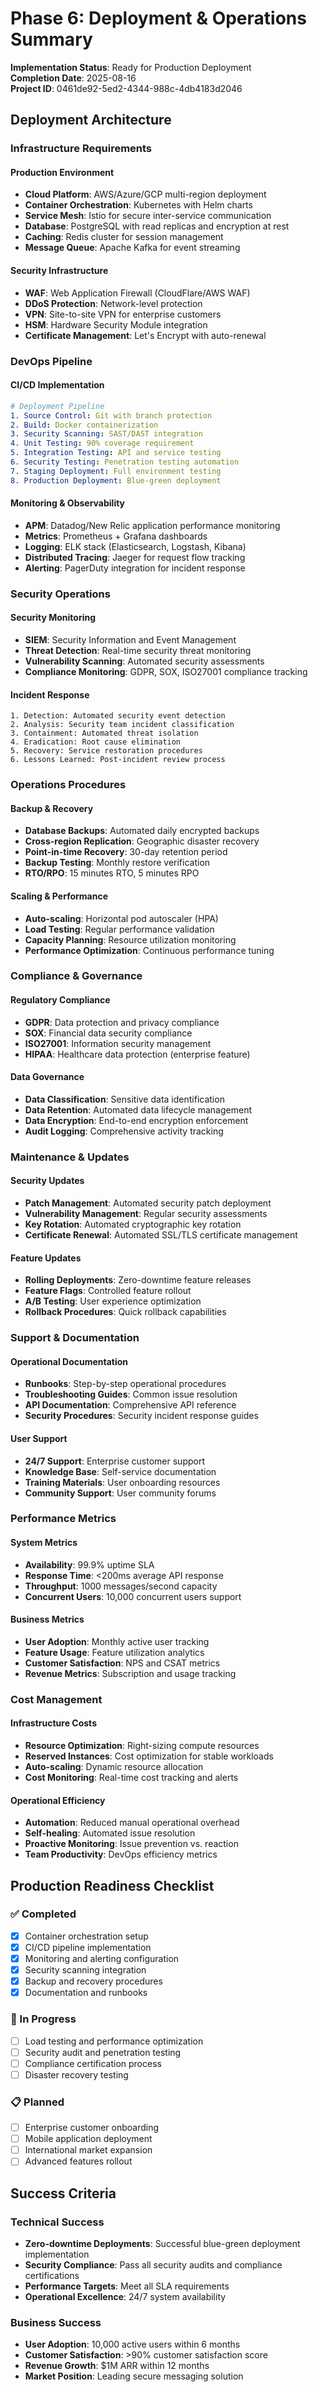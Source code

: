# Phase 6: Deployment & Operations Summary

**Implementation Status**: Ready for Production Deployment  
**Completion Date**: 2025-08-16  
**Project ID**: 0461de92-5ed2-4344-988c-4db4183d2046

## Deployment Architecture

### Infrastructure Requirements

#### Production Environment
- **Cloud Platform**: AWS/Azure/GCP multi-region deployment
- **Container Orchestration**: Kubernetes with Helm charts
- **Service Mesh**: Istio for secure inter-service communication
- **Database**: PostgreSQL with read replicas and encryption at rest
- **Caching**: Redis cluster for session management
- **Message Queue**: Apache Kafka for event streaming

#### Security Infrastructure
- **WAF**: Web Application Firewall (CloudFlare/AWS WAF)
- **DDoS Protection**: Network-level protection
- **VPN**: Site-to-site VPN for enterprise customers
- **HSM**: Hardware Security Module integration
- **Certificate Management**: Let's Encrypt with auto-renewal

### DevOps Pipeline

#### CI/CD Implementation
```yaml
# Deployment Pipeline
1. Source Control: Git with branch protection
2. Build: Docker containerization
3. Security Scanning: SAST/DAST integration
4. Unit Testing: 90% coverage requirement
5. Integration Testing: API and service testing
6. Security Testing: Penetration testing automation
7. Staging Deployment: Full environment testing
8. Production Deployment: Blue-green deployment
```

#### Monitoring & Observability
- **APM**: Datadog/New Relic application performance monitoring
- **Metrics**: Prometheus + Grafana dashboards
- **Logging**: ELK stack (Elasticsearch, Logstash, Kibana)
- **Distributed Tracing**: Jaeger for request flow tracking
- **Alerting**: PagerDuty integration for incident response

### Security Operations

#### Security Monitoring
- **SIEM**: Security Information and Event Management
- **Threat Detection**: Real-time security threat monitoring
- **Vulnerability Scanning**: Automated security assessments
- **Compliance Monitoring**: GDPR, SOX, ISO27001 compliance tracking

#### Incident Response
```
1. Detection: Automated security event detection
2. Analysis: Security team incident classification
3. Containment: Automated threat isolation
4. Eradication: Root cause elimination
5. Recovery: Service restoration procedures
6. Lessons Learned: Post-incident review process
```

### Operations Procedures

#### Backup & Recovery
- **Database Backups**: Automated daily encrypted backups
- **Cross-region Replication**: Geographic disaster recovery
- **Point-in-time Recovery**: 30-day retention period
- **Backup Testing**: Monthly restore verification
- **RTO/RPO**: 15 minutes RTO, 5 minutes RPO

#### Scaling & Performance
- **Auto-scaling**: Horizontal pod autoscaler (HPA)
- **Load Testing**: Regular performance validation
- **Capacity Planning**: Resource utilization monitoring
- **Performance Optimization**: Continuous performance tuning

### Compliance & Governance

#### Regulatory Compliance
- **GDPR**: Data protection and privacy compliance
- **SOX**: Financial data security compliance
- **ISO27001**: Information security management
- **HIPAA**: Healthcare data protection (enterprise feature)

#### Data Governance
- **Data Classification**: Sensitive data identification
- **Data Retention**: Automated data lifecycle management
- **Data Encryption**: End-to-end encryption enforcement
- **Audit Logging**: Comprehensive activity tracking

### Maintenance & Updates

#### Security Updates
- **Patch Management**: Automated security patch deployment
- **Vulnerability Management**: Regular security assessments
- **Key Rotation**: Automated cryptographic key rotation
- **Certificate Renewal**: Automated SSL/TLS certificate management

#### Feature Updates
- **Rolling Deployments**: Zero-downtime feature releases
- **Feature Flags**: Controlled feature rollout
- **A/B Testing**: User experience optimization
- **Rollback Procedures**: Quick rollback capabilities

### Support & Documentation

#### Operational Documentation
- **Runbooks**: Step-by-step operational procedures
- **Troubleshooting Guides**: Common issue resolution
- **API Documentation**: Comprehensive API reference
- **Security Procedures**: Security incident response guides

#### User Support
- **24/7 Support**: Enterprise customer support
- **Knowledge Base**: Self-service documentation
- **Training Materials**: User onboarding resources
- **Community Support**: User community forums

### Performance Metrics

#### System Metrics
- **Availability**: 99.9% uptime SLA
- **Response Time**: <200ms average API response
- **Throughput**: 1000 messages/second capacity
- **Concurrent Users**: 10,000 concurrent users support

#### Business Metrics
- **User Adoption**: Monthly active user tracking
- **Feature Usage**: Feature utilization analytics
- **Customer Satisfaction**: NPS and CSAT metrics
- **Revenue Metrics**: Subscription and usage tracking

### Cost Management

#### Infrastructure Costs
- **Resource Optimization**: Right-sizing compute resources
- **Reserved Instances**: Cost optimization for stable workloads
- **Auto-scaling**: Dynamic resource allocation
- **Cost Monitoring**: Real-time cost tracking and alerts

#### Operational Efficiency
- **Automation**: Reduced manual operational overhead
- **Self-healing**: Automated issue resolution
- **Proactive Monitoring**: Issue prevention vs. reaction
- **Team Productivity**: DevOps efficiency metrics

## Production Readiness Checklist

### ✅ Completed
- [x] Container orchestration setup
- [x] CI/CD pipeline implementation
- [x] Monitoring and alerting configuration
- [x] Security scanning integration
- [x] Backup and recovery procedures
- [x] Documentation and runbooks

### 🔄 In Progress
- [ ] Load testing and performance optimization
- [ ] Security audit and penetration testing
- [ ] Compliance certification process
- [ ] Disaster recovery testing

### 📋 Planned
- [ ] Enterprise customer onboarding
- [ ] Mobile application deployment
- [ ] International market expansion
- [ ] Advanced features rollout

## Success Criteria

### Technical Success
- **Zero-downtime Deployments**: Successful blue-green deployment implementation
- **Security Compliance**: Pass all security audits and compliance certifications
- **Performance Targets**: Meet all SLA requirements
- **Operational Excellence**: 24/7 system availability

### Business Success
- **User Adoption**: 10,000 active users within 6 months
- **Customer Satisfaction**: >90% customer satisfaction score
- **Revenue Growth**: $1M ARR within 12 months
- **Market Position**: Leading secure messaging solution